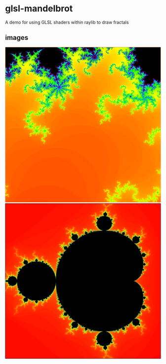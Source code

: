 # glsl-mandelbrot
A demo for using GLSL shaders within raylib to draw fractals

## images

![mandelbrot](/images/fractal1.png)
![mandelbrot](/images/fractal2.png)

